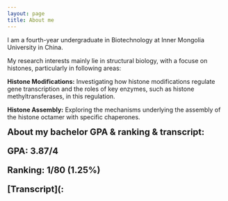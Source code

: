 ```yaml
---
layout: page
title: About me
---
```


I am a fourth-year undergraduate in Biotechnology at Inner Mongolia University in China. 

My research interests mainly lie in structural biology, with a focuse on histones, particularly in following areas: 

**Histone Modifications:** Investigating how histone modifications regulate gene transcription and the roles of key enzymes, such as histone methyltransferases, in this regulation. 

**Histone Assembly:** Exploring the mechanisms underlying the assembly of the histone octamer with specific chaperones.

<strong style="font-size: 20px;">About my bachelor GPA & ranking & transcript:<strong>

**GPA**: 3.87/4

**Ranking:** 1/80 (1.25%)

**[Transcript](:**

